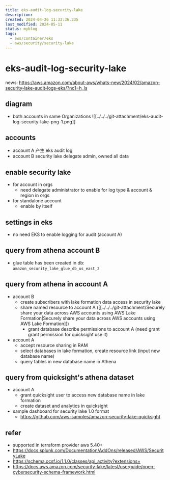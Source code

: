 ```yaml
---
title: eks-audit-log-security-lake
description: 
created: 2024-04-26 11:33:36.335
last_modified: 2024-05-11
status: myblog
tags:
  - aws/container/eks
  - aws/security/security-lake
---
```


# eks-audit-log-security-lake
news:
https://aws.amazon.com/about-aws/whats-new/2024/02/amazon-security-lake-audit-logs-eks/?nc1=h_ls

## diagram 
- both accounts in same Organizations
![[../../../git-attachment/eks-audit-log-security-lake-png-1.png]]

## accounts
- account A 产生 eks audit log
- account B security lake delegate admin, owned all data

## enable security lake
- for account in orgs
    - need delegate administrator to enable for log type & account & region in orgs
- for standalone account
    - enable by itself

## settings in eks
- no need EKS to enable logging for audit (account A)

## query from athena account B
- glue table has been created in db: `amazon_security_lake_glue_db_us_east_2`

## query from athena in account A
- account B
    - create subscribers with lake formation data access in security lake
    - share named resource to account A ([[../../../git-attachment/Securely share your data across AWS accounts using AWS Lake Formation|Securely share your data across AWS accounts using AWS Lake Formation]])
        - grant database describe permissions to account A (need grant grant permission for quicksight use it)
- account A
    - accept resource sharing in RAM
    - select databases in lake formation, create resource link (input new database name)
    - query tables in new database name in Athena

## query from quicksight's athena dataset
- account A
    - grant quicksight user to access new database name in lake formation
    - create dataset and analytics in quicksight
- sample dashboard for security lake 1.0 format
    - https://github.com/aws-samples/amazon-security-lake-quicksight


## refer
- supported in terraform provider aws 5.40+
- https://docs.splunk.com/Documentation/AddOns/released/AWS/SecurityLake
- https://schema.ocsf.io/1.1.0/classes/api_activity?extensions=
- https://docs.aws.amazon.com/security-lake/latest/userguide/open-cybersecurity-schema-framework.html



